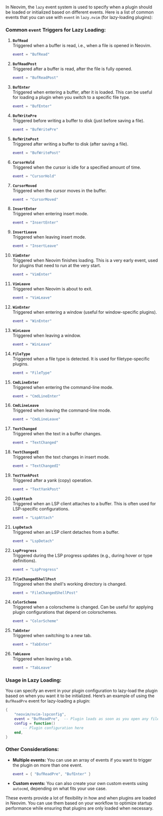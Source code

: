 In Neovim, the `lazy` event system is used to specify when a plugin should be loaded or initialized based on different events. Here is a list of common events that you can use with `event` in `lazy.nvim` (for lazy-loading plugins):

### Common `event` Triggers for Lazy Loading:

1. **`BufRead`**  
   Triggered when a buffer is read, i.e., when a file is opened in Neovim.

   ```lua
   event = "BufRead"
   ```

2. **`BufReadPost`**  
   Triggered after a buffer is read, after the file is fully opened.

   ```lua
   event = "BufReadPost"
   ```

3. **`BufEnter`**  
   Triggered when entering a buffer, after it is loaded. This can be useful for loading a plugin when you switch to a specific file type.

   ```lua
   event = "BufEnter"
   ```

4. **`BufWritePre`**  
   Triggered before writing a buffer to disk (just before saving a file).

   ```lua
   event = "BufWritePre"
   ```

5. **`BufWritePost`**  
   Triggered after writing a buffer to disk (after saving a file).

   ```lua
   event = "BufWritePost"
   ```

6. **`CursorHold`**  
   Triggered when the cursor is idle for a specified amount of time.

   ```lua
   event = "CursorHold"
   ```

7. **`CursorMoved`**  
   Triggered when the cursor moves in the buffer.

   ```lua
   event = "CursorMoved"
   ```

8. **`InsertEnter`**  
   Triggered when entering insert mode.

   ```lua
   event = "InsertEnter"
   ```

9. **`InsertLeave`**  
   Triggered when leaving insert mode.

   ```lua
   event = "InsertLeave"
   ```

10. **`VimEnter`**  
    Triggered when Neovim finishes loading. This is a very early event, used for plugins that need to run at the very start.

    ```lua
    event = "VimEnter"
    ```

11. **`VimLeave`**  
    Triggered when Neovim is about to exit.

    ```lua
    event = "VimLeave"
    ```

12. **`WinEnter`**  
    Triggered when entering a window (useful for window-specific plugins).

    ```lua
    event = "WinEnter"
    ```

13. **`WinLeave`**  
    Triggered when leaving a window.

    ```lua
    event = "WinLeave"
    ```

14. **`FileType`**  
    Triggered when a file type is detected. It is used for filetype-specific plugins.

    ```lua
    event = "FileType"
    ```

15. **`CmdLineEnter`**  
    Triggered when entering the command-line mode.

    ```lua
    event = "CmdLineEnter"
    ```

16. **`CmdLineLeave`**  
    Triggered when leaving the command-line mode.

    ```lua
    event = "CmdLineLeave"
    ```

17. **`TextChanged`**  
    Triggered when the text in a buffer changes.

    ```lua
    event = "TextChanged"
    ```

18. **`TextChangedI`**  
    Triggered when the text changes in insert mode.

    ```lua
    event = "TextChangedI"
    ```

19. **`TextYankPost`**  
    Triggered after a yank (copy) operation.

    ```lua
    event = "TextYankPost"
    ```

20. **`LspAttach`**  
    Triggered when an LSP client attaches to a buffer. This is often used for LSP-specific configurations.

    ```lua
    event = "LspAttach"
    ```

21. **`LspDetach`**  
    Triggered when an LSP client detaches from a buffer.

    ```lua
    event = "LspDetach"
    ```

22. **`LspProgress`**  
    Triggered during the LSP progress updates (e.g., during hover or type definitions).

    ```lua
    event = "LspProgress"
    ```

23. **`FileChangedShellPost`**  
    Triggered when the shell's working directory is changed.

    ```lua
    event = "FileChangedShellPost"
    ```

24. **`ColorScheme`**  
    Triggered when a colorscheme is changed. Can be useful for applying plugin configurations that depend on colorschemes.

    ```lua
    event = "ColorScheme"
    ```

25. **`TabEnter`**  
    Triggered when switching to a new tab.

    ```lua
    event = "TabEnter"
    ```

26. **`TabLeave`**  
    Triggered when leaving a tab.

    ```lua
    event = "TabLeave"
    ```

### Usage in Lazy Loading:

You can specify an event in your plugin configuration to lazy-load the plugin based on when you want it to be initialized. Here’s an example of using the `BufReadPre` event for lazy-loading a plugin:

```lua
{
    "neovim/nvim-lspconfig",
    event = "BufReadPre",  -- Plugin loads as soon as you open any file
    config = function()
        -- Plugin configuration here
    end,
}
```

### Other Considerations:

- **Multiple events:** You can use an array of events if you want to trigger the plugin on more than one event.

  ```lua
  event = { "BufReadPre", "BufEnter" }
  ```

- **Custom events:** You can also create your own custom events using `autocmd`, depending on what fits your use case.

These events provide a lot of flexibility in how and when plugins are loaded in Neovim. You can use them based on your workflow to optimize startup performance while ensuring that plugins are only loaded when necessary.
